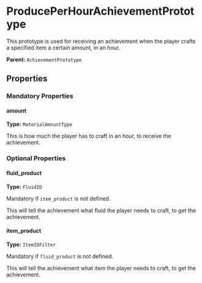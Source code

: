 # ProducePerHourAchievementPrototype

This prototype is used for receiving an achievement when the player crafts a specified item a certain amount, in an hour.

**Parent:** `AchievementPrototype`

## Properties

### Mandatory Properties

#### amount

**Type:** `MaterialAmountType`

This is how much the player has to craft in an hour, to receive the achievement.

### Optional Properties

#### fluid_product

**Type:** `FluidID`

Mandatory if `item_product` is not defined.

This will tell the achievement what fluid the player needs to craft, to get the achievement.

#### item_product

**Type:** `ItemIDFilter`

Mandatory if `fluid_product` is not defined.

This will tell the achievement what item the player needs to craft, to get the achievement.

